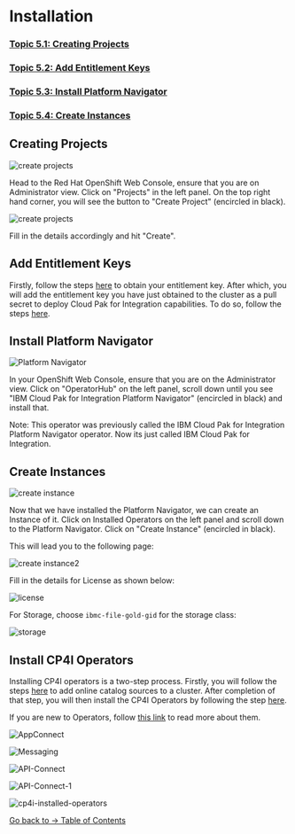 # Installation

### [Topic 5.1: Creating Projects](README.md#creating-projects)
### [Topic 5.2: Add Entitlement Keys](README.md#add-entitlement-keys)
### [Topic 5.3: Install Platform Navigator](README.md#install-platform-navigator)
### [Topic 5.4: Create Instances](README.md#create-instances)

## Creating Projects 

![create projects](img/createproject1.png)

Head to the Red Hat OpenShift Web Console, ensure that you are on Administrator view. Click on "Projects" in the left panel. On the top right hand corner, you will see the button to "Create Project" (encircled in black).

![create projects](img/createproject2.png)

Fill in the details accordingly and hit "Create". 

## Add Entitlement Keys

Firstly, follow the steps [here](https://www.ibm.com/docs/en/cloud-paks/cp-integration/2021.4?topic=installing-applying-your-entitlement-key-online-installation#obtaining-your-entitlement-key) to obtain your entitlement key. After which, you will add the entitlement key you have just obtained to the cluster as a pull secret to deploy Cloud Pak for Integration capabilities. To do so, follow the steps [here](https://www.ibm.com/docs/en/cloud-paks/cp-integration/2021.4?topic=installing-applying-your-entitlement-key-online-installation#applying-pull-secret__web-console).

## Install Platform Navigator

![Platform Navigator](img/platform-navigator.png)

In your OpenShift Web Console, ensure that you are on the Administrator view. Click on "OperatorHub" on the left panel, scroll down until you see "IBM Cloud Pak for Integration Platform Navigator" (encircled in black) and install that. 

Note: This operator was previously called the IBM Cloud Pak for Integration Platform Navigator operator. Now its just called IBM Cloud Pak for Integration.

## Create Instances

![create instance](img/createinstance1.png)

Now that we have installed the Platform Navigator, we can create an Instance of it. Click on Installed Operators on the left panel and scroll down to the Platform Navigator. Click on "Create Instance" (encircled in black). 

This will lead you to the following page:

![create instance2](img/createinstance2.png)

Fill in the details for License as shown below:

![license](img/instance-license.png)

For Storage, choose `ibmc-file-gold-gid` for the storage class:

![storage](img/instance-storage.png)

## Install CP4I Operators

Installing CP4I operators is a two-step process. Firstly, you will follow the steps [here](https://www.ibm.com/docs/en/cloud-paks/cp-integration/2020.2?topic=installation-adding-online-catalog-sources-cluster) to add online catalog sources to a cluster. After completion of that step, you will then install the CP4I Operators by following the step [here](https://www.ibm.com/docs/en/cloud-paks/cp-integration/2020.2?topic=installation). 

If you are new to Operators, follow [this link](https://www.ibm.com/docs/en/openshift?source=https%3A%2F%2Fdocs.openshift.com%2Fcontainer-platform%2F4.4%2Foperators%2Folm-what-operators-are.html&referrer=SSGT7J_20.2%2Finstall%2Finstall.html) to read more about them. 

![AppConnect](img/AppConnect.png)

![Messaging](img/Messaging.png)

![API-Connect](img/APIConnect.png)

![API-Connect-1](img/API-Connect-1.png)

![cp4i-installed-operators](img/InstalledOperators.png)


[Go back to -> Table of Contents](../README.md)


